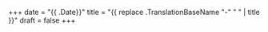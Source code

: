 +++
date = "{{ .Date}}"
title = "{{ replace .TranslationBaseName "-" " " | title }}"
draft = false
+++

